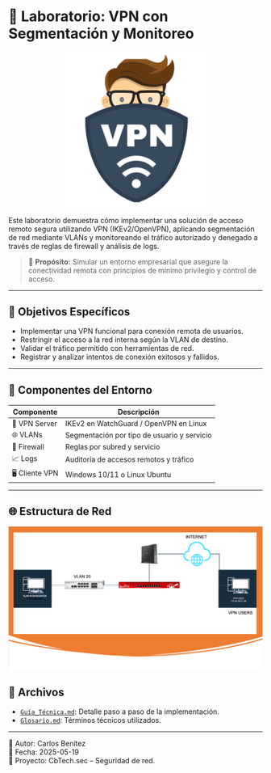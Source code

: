 # 🔐 Laboratorio: VPN con Segmentación y Monitoreo

<p align="center">
  <img src="img/vpn.png" width="300px">
</p>
Este laboratorio demuestra cómo implementar una solución de acceso remoto segura utilizando VPN (IKEv2/OpenVPN), aplicando segmentación de red mediante VLANs y monitoreando el tráfico autorizado y denegado a través de reglas de firewall y análisis de logs.

> 🧠 **Propósito:** Simular un entorno empresarial que asegure la conectividad remota con principios de mínimo privilegio y control de acceso.

---

## 🎯 Objetivos Específicos

- Implementar una VPN funcional para conexión remota de usuarios.
- Restringir el acceso a la red interna según la VLAN de destino.
- Validar el tráfico permitido con herramientas de red.
- Registrar y analizar intentos de conexión exitosos y fallidos.

---

## 🧪 Componentes del Entorno

| Componente | Descripción |
|------------|-------------|
| 🔐 VPN Server | IKEv2 en WatchGuard / OpenVPN en Linux |
| 🌐 VLANs | Segmentación por tipo de usuario y servicio |
| 🧱 Firewall | Reglas por subred y servicio |
| 📈 Logs | Auditoría de accesos remotos y tráfico |
| 🖥️ Cliente VPN | Windows 10/11 o Linux Ubuntu |

---

## 🌐 Estructura de Red

<p align="center">
  <img src="img/Diagrama conexion.png" width="800px">
</p>


## 📂 Archivos

- [`Guía_Técnica.md`](./Guía_Técnica.md): Detalle paso a paso de la implementación.
- [`Glosario.md`](./Glosario.md): Términos técnicos utilizados.

---

👤 Autor: Carlos Benítez  
📅 Fecha: 2025-05-19  
🔐 Proyecto: CbTech.sec – Seguridad de red.
